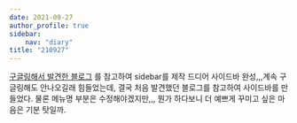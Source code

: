 ```yaml
---
date: 2021-09-27
author_profile: true
sidebar:
    nav: "diary"
title: "210927"
---
```

[구글링해서 발견한 블로그](https://ansohxxn.github.io/blog/category/#-%EA%B5%AC%EC%A1%B0) 를 참고하여 sidebar를 제작
드디어 사이드바 완성,,,계속 구글링해도 안나오길래 힘들었는데, 결국 처음 발견했던 블로그를 참고하여 사이드바를 만들었다. 물론 메뉴명 부분은 수정해야겠지만,,,
뭔가 하다보니 더 예쁘게 꾸미고 싶은 마음은 기분 탓일까.

